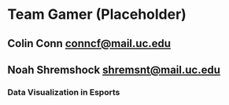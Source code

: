# Team Gamer (Placeholder)

## Colin Conn conncf@mail.uc.edu
## Noah Shremshock shremsnt@mail.uc.edu

### Data Visualization in Esports
